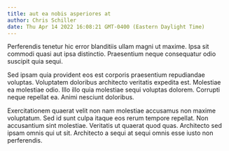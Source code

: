 ```yaml
---
title: aut ea nobis asperiores at
author: Chris Schiller
date: Thu Apr 14 2022 16:08:21 GMT-0400 (Eastern Daylight Time)
---
```

Perferendis tenetur hic error blanditiis ullam magni ut maxime. Ipsa sit commodi quasi aut ipsa distinctio. Praesentium neque consequatur odio suscipit quia sequi.

 Sed ipsam quia provident eos est corporis praesentium repudiandae voluptas. Voluptatem doloribus architecto veritatis expedita est. Molestiae ea molestiae odio. Illo illo quia molestiae sequi voluptas dolorem. Corrupti neque repellat ea. Animi nesciunt doloribus.

 Exercitationem quaerat velit non nam molestiae accusamus non maxime voluptatum. Sed id sunt culpa itaque eos rerum tempore repellat. Non accusantium sint molestiae. Veritatis ut quaerat quod quas. Architecto sed ipsam omnis qui ut sit. Architecto a sequi at sequi omnis esse iusto non perferendis.